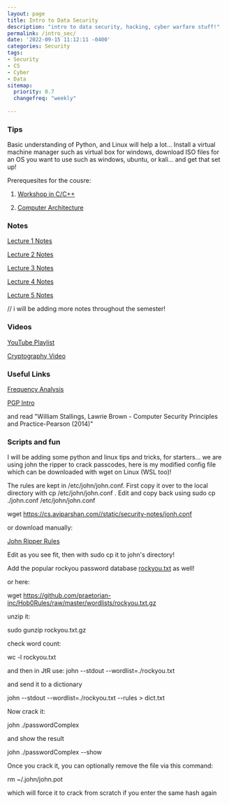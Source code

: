 ```yaml
---
layout: page
title: Intro to Data Security
description: "intro to data security, hacking, cyber warfare stuff!"
permalink: /intro_sec/
date: '2022-09-15 11:12:11 -0400'
categories: Security
tags:
- Security
- CS
- Cyber
- Data
sitemap:
  priority: 0.7
  changefreq: "weekly"
  
---
```


### Tips

Basic understanding of Python, and Linux will help a lot...
Install a virtual machine manager such as virtual box for windows, download ISO files for an OS you want to use such as windows, ubuntu, or kali... and get that set up! 

Prerequesites for the cousre: 

1. [Workshop in C/C++](https://cs.aviparshan.com/cpp_workshop/)

2. [Computer Architecture](https://cs.aviparshan.com/mips/)


### Notes 

[Lecture 1 Notes](/static/security-notes/Lesson1_Data.pdf)

[Lecture 2 Notes](/static/security-notes/Lesson2_Data.pdf)

[Lecture 3 Notes](/static/security-notes/Lesson3_Data.pdf)

[Lecture 4 Notes](/static/security-notes/Lesson4_Data.pdf)

[Lecture 5 Notes](/static/security-notes/Lesson5_Data.pdf)

// i will be adding more notes throughout the semester!

### Videos

[YouTube Playlist](https://www.youtube.com/playlist?list=PL9DdgseuDZgIRJSfMHG0GOHC4iM70pTQ1)


[Cryptography Video](https://www.youtube.com/watch?v=rfqOBzh-6j4)

### Useful Links

[Frequency Analysis](https://inventwithpython.com/hacking/chapter20.html)


[PGP Intro](https://users.ece.cmu.edu/~adrian/630-f04/PGP-intro.html)


and read "William Stallings, Lawrie Brown - Computer Security  Principles and Practice-Pearson (2014)"


### Scripts and fun

I will be adding some python and linux tips and tricks, for starters... we are using john the ripper to crack passcodes, here is my modified config file which can be downloaded with wget on Linux (WSL too)!

The rules are kept in /etc/john/john.conf. First copy it over to the local directory with cp /etc/john/john.conf .
Edit and copy back using sudo cp ./john.conf /etc/john/john.conf

wget https://cs.aviparshan.com//static/security-notes/jonh.conf

or download manually: 

[John Ripper Rules](/static/security-notes/jonh.conf)

Edit as you see fit, then with sudo cp it to john's directory!

Add the popular rockyou password database [rockyou.txt](https://github.com/praetorian-inc/Hob0Rules/blob/master/wordlists/rockyou.txt.gz) as well!

or here: 

wget  https://github.com/praetorian-inc/Hob0Rules/raw/master/wordlists/rockyou.txt.gz


unzip it:

sudo gunzip rockyou.txt.gz 

check word count:

 wc -l rockyou.txt  

and then in JtR use: john --stdout --wordlist=./rockyou.txt

and send it to a dictionary

john --stdout --wordlist=./rockyou.txt --rules > dict.txt

Now crack it:

john ./passwordComplex

and show the result 

john ./passwordComplex --show

Once you crack it, you can optionally remove the file via this command:

rm ~/.john/john.pot

which will force it to crack from scratch if you enter the same hash again
